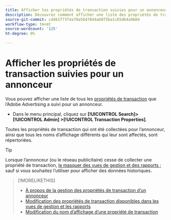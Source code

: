 ```yaml
---
title: Afficher les propriétés de transaction suivies pour un annonceur
description: Découvrez comment afficher une liste des propriétés de transaction suivies pour un annonceur.
source-git-commit: cd461f73f4a70a5647844a6075ba1c65d64a9b04
workflow-type: tm+mt
source-wordcount: '125'
ht-degree: 0%

---
```


# Afficher les propriétés de transaction suivies pour un annonceur

Vous pouvez afficher une liste de tous les [propriétés de transaction](/help/search-social-commerce/glossary.md#s-t) que l’Adobe Advertising a suivi pour un annonceur.

* Dans le menu principal, cliquez sur **[!UICONTROL Search]> [!UICONTROL Admin] >[!UICONTROL Transaction Properties]**.

Toutes les propriétés de transaction qui ont été collectées pour l’annonceur, ainsi que tous les noms d’affichage différents qui leur sont affectés, sont répertoriées.

>[!TIP]
>
>Lorsque l’annonceur (ou le réseau publicitaire) cesse de collecter une propriété de transaction, [le masquer des vues de gestion et des rapports ;](transaction-property-edit-available.md) sauf si vous souhaitez l’utiliser pour afficher des données historiques.

>[!MORELIKETHIS]
>
>* [À propos de la gestion des propriétés de transaction d’un annonceur](transaction-property-about.md)
>* [Modification des propriétés de transaction disponibles dans les vues de gestion et les rapports](transaction-property-edit-available.md)
>* [Modification du nom d’affichage d’une propriété de transaction](transaction-property-edit-display-name.md)


